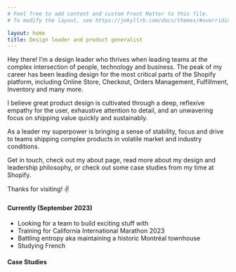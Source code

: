 ```yaml
---
# Feel free to add content and custom Front Matter to this file.
# To modify the layout, see https://jekyllrb.com/docs/themes/#overriding-theme-defaults

layout: home
title: Design leader and product generalist
---
```


Hey there! I’m a design leader who thrives when leading teams at the complex intersection of people, technology and business. The peak of my career has been leading design for the most critical parts of the Shopify platform, including Online Store, Checkout, Orders Management, Fulfillment, Inventory and many more. 

I believe great product design is cultivated through a deep, reflexive empathy for the user, exhaustive attention to detail, and an unwavering focus on shipping value quickly and sustainably.

As a leader my superpower is bringing a sense of stability, focus and drive to teams shipping complex products in volatile market and industry conditions.

Get in touch, check out my about page, read more about my design and leadership philosophy, or check out some case studies from my time at Shopify.

Thanks for visiting! <span class="emoji">&#x270C;</span>

#### Currently (September 2023)

- Looking for a team to build exciting stuff with
- Training for California International Marathon 2023
- Battling entropy aka maintaining a historic Montréal townhouse
- Studying French


#### Case Studies
